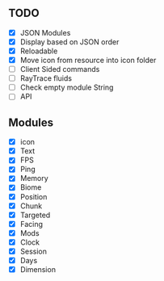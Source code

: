 ## TODO
* [x] JSON Modules 
* [x] Display based on JSON order
* [x] Reloadable
* [x] Move icon from resource into icon folder
* [ ] Client Sided commands
* [ ] RayTrace fluids
* [ ] Check empty module String
* [ ] API

## Modules
* [x] icon
* [x] Text
* [x] FPS
* [x] Ping
* [x] Memory
* [x] Biome
* [x] Position
* [x] Chunk
* [x] Targeted
* [x] Facing
* [x] Mods
* [x] Clock
* [x] Session
* [x] Days
* [x] Dimension